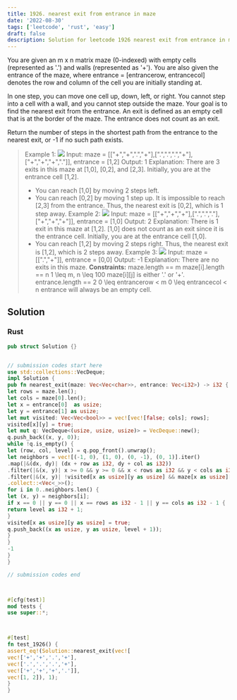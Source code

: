 ```yaml
---
title: 1926. nearest exit from entrance in maze
date: '2022-08-30'
tags: ['leetcode', 'rust', 'easy']
draft: false
description: Solution for leetcode 1926 nearest exit from entrance in maze
---
```




You are given an m x n matrix maze (0-indexed) with empty cells (represented as '.') and walls (represented as '+'). You are also given the entrance of the maze, where entrance <TeX>=</TeX> [entrancerow, entrancecol] denotes the row and column of the cell you are initially standing at.

In one step, you can move one cell up, down, left, or right. You cannot step into a cell with a wall, and you cannot step outside the maze. Your goal is to find the nearest exit from the entrance. An exit is defined as an empty cell that is at the border of the maze. The entrance does not count as an exit.

Return the number of steps in the shortest path from the entrance to the nearest exit, or -1 if no such path exists.



>   Example 1:
>   ![](https://assets.leetcode.com/uploads/2021/06/04/nearest1-grid.jpg)
>   Input: maze <TeX>=</TeX> [["+","+",".","+"],[".",".",".","+"],["+","+","+","."]], entrance <TeX>=</TeX> [1,2]
>   Output: 1
>   Explanation: There are 3 exits in this maze at [1,0], [0,2], and [2,3].
>   Initially, you are at the entrance cell [1,2].
>   - You can reach [1,0] by moving 2 steps left.
>   - You can reach [0,2] by moving 1 step up.
>   It is impossible to reach [2,3] from the entrance.
>   Thus, the nearest exit is [0,2], which is 1 step away.
>   Example 2:
>   ![](https://assets.leetcode.com/uploads/2021/06/04/nearesr2-grid.jpg)
>   Input: maze <TeX>=</TeX> [["+","+","+"],[".",".","."],["+","+","+"]], entrance <TeX>=</TeX> [1,0]
>   Output: 2
>   Explanation: There is 1 exit in this maze at [1,2].
>   [1,0] does not count as an exit since it is the entrance cell.
>   Initially, you are at the entrance cell [1,0].
>   - You can reach [1,2] by moving 2 steps right.
>   Thus, the nearest exit is [1,2], which is 2 steps away.
>   Example 3:
>   ![](https://assets.leetcode.com/uploads/2021/06/04/nearest3-grid.jpg)
>   Input: maze <TeX>=</TeX> [[".","+"]], entrance <TeX>=</TeX> [0,0]
>   Output: -1
>   Explanation: There are no exits in this maze.
**Constraints:**
>   	maze.length <TeX>=</TeX><TeX>=</TeX> m
>   	maze[i].length <TeX>=</TeX><TeX>=</TeX> n
>   	1 <TeX>\leq</TeX> m, n <TeX>\leq</TeX> 100
>   	maze[i][j] is either '.' or '+'.
>   	entrance.length <TeX>=</TeX><TeX>=</TeX> 2
>   	0 <TeX>\leq</TeX> entrancerow < m
>   	0 <TeX>\leq</TeX> entrancecol < n
>   	entrance will always be an empty cell.


## Solution


### Rust
```rust
pub struct Solution {}


// submission codes start here
use std::collections::VecDeque;
impl Solution {
pub fn nearest_exit(maze: Vec<Vec<char>>, entrance: Vec<i32>) -> i32 {
let rows = maze.len();
let cols = maze[0].len();
let x = entrance[0]  as usize;
let y = entrance[1] as usize;
let mut visited: Vec<Vec<bool>> = vec![vec![false; cols]; rows];
visited[x][y] = true;
let mut q: VecDeque<(usize, usize, usize)> = VecDeque::new();
q.push_back((x, y, 0));
while !q.is_empty() {
let (row, col, level) = q.pop_front().unwrap();
let neighbors = vec![(-1, 0), (1, 0), (0, -1), (0, 1)].iter()
.map(|&(dx, dy)| (dx + row as i32, dy + col as i32))
.filter(|&(x, y)| x >= 0 && y >= 0 && x < rows as i32 && y < cols as i32)
.filter(|&(x, y)| !visited[x as usize][y as usize] && maze[x as usize][y as usize] == '.')
.collect::<Vec<_>>();
for i in 0..neighbors.len() {
let (x, y) = neighbors[i];
if x == 0 || y == 0 || x == rows as i32 - 1 || y == cols as i32 - 1 {
return level as i32 + 1;
}
visited[x as usize][y as usize] = true;
q.push_back((x as usize, y as usize, level + 1));
}
}
-1
}
}

// submission codes end



#[cfg(test)]
mod tests {
use super::*;



#[test]
fn test_1926() {
assert_eq!(Solution::nearest_exit(vec![
vec!['+','+','.','+'],
vec!['.','.','.','+'],
vec!['+','+','+','.']],
vec![1, 2]), 1);
}
}

```
